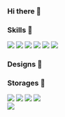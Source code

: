 ### Hi there 👋


### Skills 💪
<div>
  <img src="https://img.shields.io/badge/HTML5-E34F26?style=flat-square&logo=HTML5&logoColor=white"/>
  <img src="https://img.shields.io/badge/CSS3-1572B6?style=flat-square&logo=CSS3&logoColor=white"/>
  <img src="https://img.shields.io/badge/JavaScript-F7DF1E?style=flat-square&logo=JavaScript&logoColor=white"/>
  <img src="https://img.shields.io/badge/TypeScript-3178C6?style=flat-square&logo=TypeScript&logoColor=white"/>
  <img src="https://img.shields.io/badge/React-222?style=flat-square&logo=React&logoColor=61DAFB"/>
  <img src="https://img.shields.io/badge/React Native-222?style=flat-square&logo=React&logoColor=61DAFB"/>
</div>

### Designs 🎨


### Storages 📂
<div>
  <img src="https://img.shields.io/badge/PostgreSQL-4169E1?style=flat-square&logo=PostgreSQL&logoColor=white"/>
  <img src="https://img.shields.io/badge/Redis-dc382d?style=flat-square&logo=Redis&logoColor=white"/>
  <img src="https://img.shields.io/badge/Amazon S3-569a31?style=flat-square&logo=amazons3&logoColor=white"/>
  <img src="https://img.shields.io/badge/Amazon DynamoDB-4053d6?style=flat-square&logo=amazondynamodb&logoColor=white"/>
</div>



<img src="https://img.shields.io/badge/ - ?style=flat-square&logo= &logoColor=white"/>
